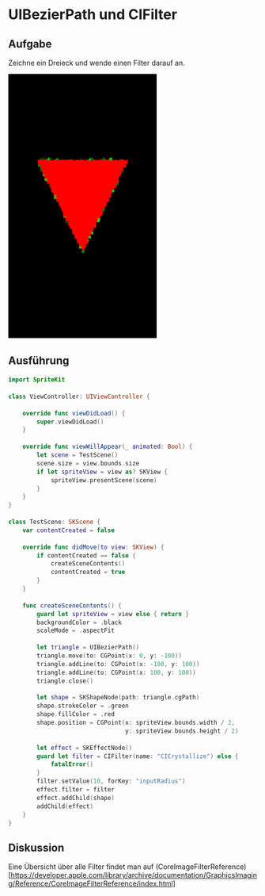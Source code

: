 # UIBezierPath und CIFilter

## Aufgabe

Zeichne ein Dreieck und wende einen Filter darauf an.

<a><img src="media/uibezierpath-cifilter.png" width="300"></a>

## Ausführung

```swift
import SpriteKit

class ViewController: UIViewController {

    override func viewDidLoad() {
        super.viewDidLoad()
    }
    
    override func viewWillAppear(_ animated: Bool) {
        let scene = TestScene()
        scene.size = view.bounds.size
        if let spriteView = view as? SKView {
            spriteView.presentScene(scene)
        }
    }
}

class TestScene: SKScene {
    var contentCreated = false
    
    override func didMove(to view: SKView) {
        if contentCreated == false {
            createSceneContents()
            contentCreated = true
        }
    }
    
    func createSceneContents() {
        guard let spriteView = view else { return }
        backgroundColor = .black
        scaleMode = .aspectFit
        
        let triangle = UIBezierPath()
        triangle.move(to: CGPoint(x: 0, y: -100))
        triangle.addLine(to: CGPoint(x: -100, y: 100))
        triangle.addLine(to: CGPoint(x: 100, y: 100))
        triangle.close()
        
        let shape = SKShapeNode(path: triangle.cgPath)
        shape.strokeColor = .green
        shape.fillColor = .red
        shape.position = CGPoint(x: spriteView.bounds.width / 2,
                                 y: spriteView.bounds.height / 2)
        
        let effect = SKEffectNode()
        guard let filter = CIFilter(name: "CICrystallize") else {
            fatalError()
        }
        filter.setValue(10, forKey: "inputRadius")
        effect.filter = filter
        effect.addChild(shape)
        addChild(effect)
    }
}
```

## Diskussion

Eine Übersicht über alle Filter findet man auf (CoreImageFilterReference)[https://developer.apple.com/library/archive/documentation/GraphicsImaging/Reference/CoreImageFilterReference/index.html]
